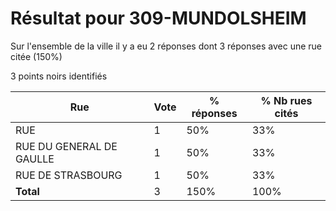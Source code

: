 # Résultat pour 309-MUNDOLSHEIM

Sur l'ensemble de la ville il y a eu 2 réponses dont 3 réponses avec une rue citée (150%)

3 points noirs identifiés

| Rue | Vote | % réponses | % Nb rues cités|
|-----|------|------------|----------------|
| RUE | 1 | 50% | 33%|
| RUE DU GENERAL DE GAULLE | 1 | 50% | 33%|
| RUE DE STRASBOURG | 1 | 50% | 33%|
| **Total** | 3 | 150% | 100%|
